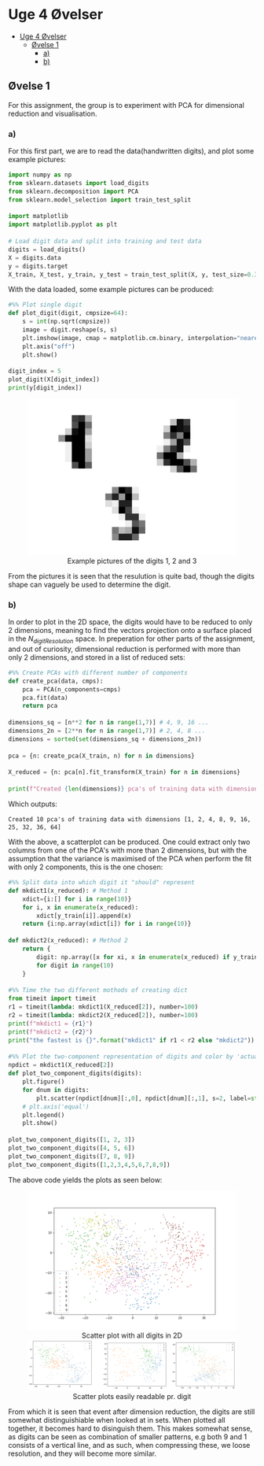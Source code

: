 # Uge 4 Øvelser

- [Uge 4 Øvelser](#uge-4-%c3%98velser)
  - [Øvelse 1](#%c3%98velse-1)
    - [a)](#a)
    - [b)](#b)

## Øvelse 1
For this assignment, the group is to experiment with PCA for dimensional reduction and visualisation. 

### a)
For this first part, we are to read the data(handwritten digits), and plot some example pictures: 

```python
import numpy as np
from sklearn.datasets import load_digits
from sklearn.decomposition import PCA
from sklearn.model_selection import train_test_split

import matplotlib
import matplotlib.pyplot as plt

# Load digit data and split into training and test data
digits = load_digits()
X = digits.data
y = digits.target
X_train, X_test, y_train, y_test = train_test_split(X, y, test_size=0.33, random_state=42)
```

With the data loaded, some example pictures can be produced: 
```python
#%% Plot single digit
def plot_digit(digit, cmpsize=64):
    s = int(np.sqrt(cmpsize))
    image = digit.reshape(s, s)
    plt.imshow(image, cmap = matplotlib.cm.binary, interpolation="nearest")
    plt.axis("off")
    plt.show()

digit_index = 5
plot_digit(X[digit_index])
print(y[digit_index])
``` 
<figure>
<img src = fig/123.png>
<caption> <center> Example pictures of the digits 1, 2 and 3 </caption>
</figure>

From the pictures it is seen that the resulution is quite bad, though the digits shape can vaguely be used to determine the digit. 

### b)
In order to plot in the 2D space, the digits would have to be reduced to only 2 dimensions, meaning to find the vectors projection onto a surface placed in the $N_{digitResolution}$ space. In preperation for other parts of the assignment, and out of curiosity, dimensional reduction is performed with more than only 2 dimensions, and stored in a list of reduced sets: 

```python
#%% Create PCAs with different number of components
def create_pca(data, cmps):
    pca = PCA(n_components=cmps)
    pca.fit(data)
    return pca

dimensions_sq = [n**2 for n in range(1,7)] # 4, 9, 16 ...
dimensions_2n = [2**n for n in range(1,7)] # 2, 4, 8 ...
dimensions = sorted(set(dimensions_sq + dimensions_2n))

pca = {n: create_pca(X_train, n) for n in dimensions}

X_reduced = {n: pca[n].fit_transform(X_train) for n in dimensions}

print(f"Created {len(dimensions)} pca's of training data with dimensions {dimensions}")
```
Which outputs: 
```
Created 10 pca's of training data with dimensions [1, 2, 4, 8, 9, 16, 25, 32, 36, 64]
```

With the above, a scatterplot can be produced. One could extract only two columns from one of the PCA's with more than 2 dimensions, but with the assumption that the variance is maximised of the PCA when perform the fit with only 2 components, this is the one chosen: 

```python
#%% Split data into which digit it "should" represent
def mkdict1(x_reduced): # Method 1
    xdict={i:[] for i in range(10)}
    for i, x in enumerate(x_reduced):
        xdict[y_train[i]].append(x)
    return {i:np.array(xdict[i]) for i in range(10)}

def mkdict2(x_reduced): # Method 2
    return {
        digit: np.array([x for xi, x in enumerate(x_reduced) if y_train[xi] == digit]) 
        for digit in range(10)
    }

#%% Time the two different mothods of creating dict
from timeit import timeit
r1 = timeit(lambda: mkdict1(X_reduced[2]), number=100)
r2 = timeit(lambda: mkdict2(X_reduced[2]), number=100)
print(f"mkdict1 = {r1}")
print(f"mkdict2 = {r2}")
print("the fastest is {}".format("mkdict1" if r1 < r2 else "mkdict2"))

#%% Plot the two-component representation of digits and color by 'actual' digit
npdict = mkdict1(X_reduced[2])
def plot_two_component_digits(digits):
    plt.figure()
    for dnum in digits:
        plt.scatter(npdict[dnum][:,0], npdict[dnum][:,1], s=2, label=str(dnum))
    # plt.axis('equal')
    plt.legend()
    plt.show()

plot_two_component_digits([1, 2, 3])
plot_two_component_digits([4, 5, 6])
plot_two_component_digits([7, 8, 9])
plot_two_component_digits([1,2,3,4,5,6,7,8,9])
```

The above code yields the plots as seen below: 
<figure>
<img src = fig/scatter_2D.png>
<caption> <center> Scatter plot with all digits in 2D </caption>
<img src = fig/AllScatters.png>
<caption> <center> Scatter plots easily readable pr. digit </caption>
</figure>

From which it is seen that event after dimension reduction, the digits are still somewhat distinguishiable when looked at in sets. When plotted all together, it becomes hard to disinguish them. This makes somewhat sense, as digits can be seen as combination of smaller patterns, e.g both 9 and 1 consists of a vertical line, and as such, when compressing these, we loose resolution, and they will become more similar. 


